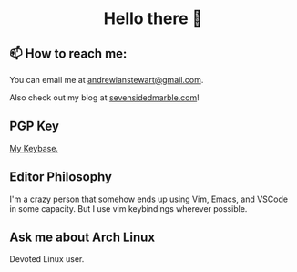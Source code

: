 <h1 align="center">
Hello there 👋
</h1>

## 📫 How to reach me:

You can email me at [andrewianstewart@gmail.com](mailto:andrewianstewart@gmail.com?subject=[GitHub]).

Also check out my blog at [sevensidedmarble.com](https://sevensidedmarble.com)!

## PGP Key
[My Keybase.](https://keybase.io/sevensidedmarble)

## Editor Philosophy

I'm a crazy person that somehow ends up using Vim, Emacs, and VSCode in some capacity. But I use vim keybindings wherever possible.

## Ask me about Arch Linux

Devoted Linux user.
